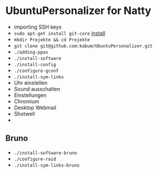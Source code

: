 UbuntuPersonalizer for Natty
============================

* importing SSH keys
* `sudo apt-get install git-core` [install](apt:git-core)
* `mkdir Projekte && cd Projekte`
* `git clone git@github.com:kabum/UbuntuPersonalizer.git`
* `./adding-ppas`
* `./install-software`
* `./install-config`
* `./configure-gconf`
* `./install-sym-links`
* Uhr einstellen
* Sound ausschalten
* Einstellungen
*	Chromium
*	Desktop Webmail
*	Shotwell
* 

Bruno
-----
* `./install-software-bruno`
* `./configure-raid`
* `./install-sym-links-bruno`

